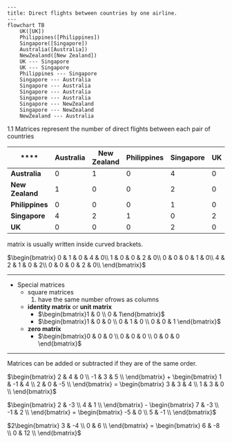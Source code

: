 ```mermaid
---
title: Direct flights between countries by one airline.
---
flowchart TB
    UK([UK])
    Philippines([Philippines])
    Singapore([Singapore])
    Australia([Australia])
    NewZealand([New Zealand])
    UK --- Singapore
    UK --- Singapore
    Philippines --- Singapore
    Singapore --- Australia
    Singapore --- Australia
    Singapore --- Australia
    Singapore --- Australia
    Singapore --- NewZealand
    Singapore --- NewZealand
    NewZealand --- Australia
```

1.1 Matrices
represent the number of direct flights between each pair of countries

| ****            | **Australia** | **New Zealand** | **Philippines** | **Singapore** | **UK** |
|-----------------|---------------|-----------------|-----------------|---------------|--------|
| **Australia**   | 0             | 1               | 0               | 4             | 0      |
| **New Zealand** | 1             | 0               | 0               | 2             | 0      |
| **Philippines** | 0             | 0               | 0               | 1             | 0      |
| **Singapore**   | 4             | 2               | 1               | 0             | 2      |
| **UK**          | 0             | 0               | 0               | 2             | 0      |

matrix  is usually written inside curved brackets.

$\begin{bmatrix}
0 & 1 & 0 & 4 & 0\\
1 & 0 & 0 & 2 & 0\\
0 & 0 & 0 & 1 & 0\\
4 & 2 & 1 & 0 & 2\\
0 & 0 & 0 & 2 & 0\\
\end{bmatrix}$

---

- Special matrices
    - square matrices
        1.  have the same number ofrows as columns 
    - **identity matrix** or **unit matrix**
        - $\begin{bmatrix}1 & 0 \\ 0 & 1\end{bmatrix}$
        - $\begin{bmatrix}1 & 0 & 0 \\ 0 & 1 & 0 \\ 0 & 0 & 1 \end{bmatrix}$
    - **zero matrix**
        - $\begin{bmatrix}0 & 0 & 0 \\ 0 & 0 & 0 \\ 0 & 0 & 0 \end{bmatrix}$

---

Matrices can be added or subtracted if they are of the same order.

$\begin{bmatrix}
2 & 4 & 0 \\
-1 & 3 & 5 \\
\end{bmatrix} + \begin{bmatrix}
1 & -1 & 4 \\
2 & 0 & -5 \\
\end{bmatrix} = \begin{bmatrix}
3 & 3 & 4 \\
1 & 3 & 0 \\
\end{bmatrix}$

$\begin{bmatrix}
2 & -3 \\
4 & 1  \\
\end{bmatrix} - \begin{bmatrix}
7 & -3 \\
-1 & 2 \\
\end{bmatrix} = \begin{bmatrix}
-5 & 0 \\
5 & -1 \\
\end{bmatrix}$

$2\begin{bmatrix}
3 & -4 \\
0 & 6 \\
\end{bmatrix} = \begin{bmatrix}
6 & -8 \\
0 & 12 \\
\end{bmatrix}$